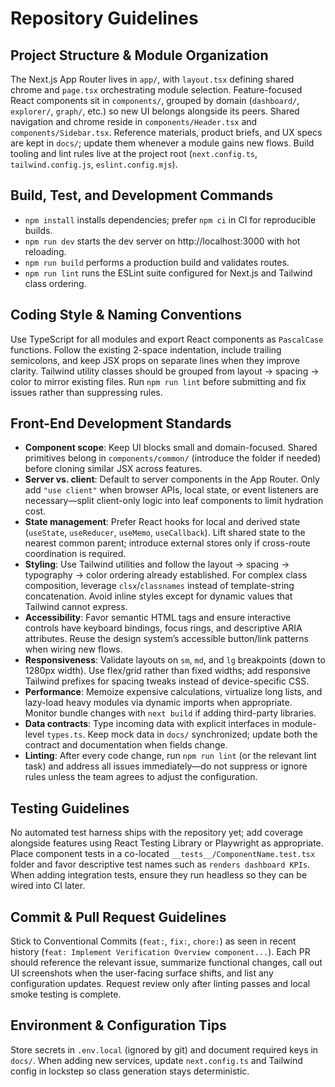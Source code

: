 # Repository Guidelines

## Project Structure & Module Organization
The Next.js App Router lives in `app/`, with `layout.tsx` defining shared chrome and `page.tsx` orchestrating module selection. Feature-focused React components sit in `components/`, grouped by domain (`dashboard/`, `explorer/`, `graph/`, etc.) so new UI belongs alongside its peers. Shared navigation and chrome reside in `components/Header.tsx` and `components/Sidebar.tsx`. Reference materials, product briefs, and UX specs are kept in `docs/`; update them whenever a module gains new flows. Build tooling and lint rules live at the project root (`next.config.ts`, `tailwind.config.js`, `eslint.config.mjs`).

## Build, Test, and Development Commands
- `npm install` installs dependencies; prefer `npm ci` in CI for reproducible builds.
- `npm run dev` starts the dev server on http://localhost:3000 with hot reloading.
- `npm run build` performs a production build and validates routes.
- `npm run lint` runs the ESLint suite configured for Next.js and Tailwind class ordering.

## Coding Style & Naming Conventions
Use TypeScript for all modules and export React components as `PascalCase` functions. Follow the existing 2-space indentation, include trailing semicolons, and keep JSX props on separate lines when they improve clarity. Tailwind utility classes should be grouped from layout → spacing → color to mirror existing files. Run `npm run lint` before submitting and fix issues rather than suppressing rules.

## Front-End Development Standards
- **Component scope**: Keep UI blocks small and domain-focused. Shared primitives belong in `components/common/` (introduce the folder if needed) before cloning similar JSX across features.
- **Server vs. client**: Default to server components in the App Router. Only add `"use client"` when browser APIs, local state, or event listeners are necessary—split client-only logic into leaf components to limit hydration cost.
- **State management**: Prefer React hooks for local and derived state (`useState`, `useReducer`, `useMemo`, `useCallback`). Lift shared state to the nearest common parent; introduce external stores only if cross-route coordination is required.
- **Styling**: Use Tailwind utilities and follow the layout → spacing → typography → color ordering already established. For complex class composition, leverage `clsx`/`classnames` instead of template-string concatenation. Avoid inline styles except for dynamic values that Tailwind cannot express.
- **Accessibility**: Favor semantic HTML tags and ensure interactive controls have keyboard bindings, focus rings, and descriptive ARIA attributes. Reuse the design system’s accessible button/link patterns when wiring new flows.
- **Responsiveness**: Validate layouts on `sm`, `md`, and `lg` breakpoints (down to 1280px width). Use flex/grid rather than fixed widths; add responsive Tailwind prefixes for spacing tweaks instead of device-specific CSS.
- **Performance**: Memoize expensive calculations, virtualize long lists, and lazy-load heavy modules via dynamic imports when appropriate. Monitor bundle changes with `next build` if adding third-party libraries.
- **Data contracts**: Type incoming data with explicit interfaces in module-level `types.ts`. Keep mock data in `docs/` synchronized; update both the contract and documentation when fields change.
- **Linting**: After every code change, run `npm run lint` (or the relevant lint task) and address all issues immediately—do not suppress or ignore rules unless the team agrees to adjust the configuration.

## Testing Guidelines
No automated test harness ships with the repository yet; add coverage alongside features using React Testing Library or Playwright as appropriate. Place component tests in a co-located `__tests__/ComponentName.test.tsx` folder and favor descriptive test names such as `renders dashboard KPIs`. When adding integration tests, ensure they run headless so they can be wired into CI later.

## Commit & Pull Request Guidelines
Stick to Conventional Commits (`feat:`, `fix:`, `chore:`) as seen in recent history (`feat: Implement Verification Overview component...`). Each PR should reference the relevant issue, summarize functional changes, call out UI screenshots when the user-facing surface shifts, and list any configuration updates. Request review only after linting passes and local smoke testing is complete.

## Environment & Configuration Tips
Store secrets in `.env.local` (ignored by git) and document required keys in `docs/`. When adding new services, update `next.config.ts` and Tailwind config in lockstep so class generation stays deterministic.
